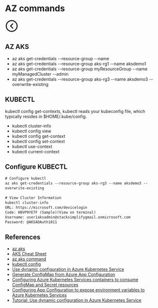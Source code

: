 # AZ commands
[<img src="../images/back.png">](../README.md)

## AZ AKS
- az aks get-credentials --resource-group <Resource-Group-Name> --name <Cluster-Name>
- az aks get-credentials --resource-group aks-rg1 --name aksdemo1
- az aks get-credentials --resource-group myResourceGroup --name myManagedCluster --admin
- az aks get-credentials --resource-group aks-rg3 --name aksdemo3 --overwrite-existing


## KUBECTL
kubectl config get-contexts, kubectl reads your kubeconfig file, which typically resides in $HOME/.kube/config.

- kubectl cluster-info
- kubectl config view
- kubectl config get-context
- kubectl config set-context
- kubectl use-context
- kubectl current-context

## Configure KUBECTL
```
# Configure kubectl
az aks get-credentials --resource-group aks-rg3 --name aksdemo3 --overwrite-existing

# View Cluster Information
kubectl cluster-info
URL: https://microsoft.com/devicelogin
Code: H8VP9YE7F (Sample)(View on terminal)
Username: user1aksadmin@stacksimplifygmail.onmicrosoft.com 
Password: @AKSADAuth1011
```

## References
- [az aks](https://learn.microsoft.com/en-us/cli/azure/aks?view=azure-cli-latest)
- [AKS Cheat Sheet](https://gist.github.com/yokawasa/fd9d9b28f7c79461f60d86c23f615677)
- [az aks command](https://learn.microsoft.com/de-de/cli/azure/aks/command?view=azure-cli-latest)
- [kubectl config](https://kubernetes.io/docs/reference/kubectl/generated/kubectl_config/)
- [Use dynamic configuration in Azure Kubernetes Service](https://learn.microsoft.com/en-us/azure/azure-app-configuration/enable-dynamic-configuration-azure-kubernetes-service)
- [Generate ConfigMap from Azure App Configuration](https://learn.microsoft.com/en-us/azure/aks/azure-app-configuration-quickstart)
- [Configuring Azure Kubernetes Services containers to consume ConfigMap and Secret resources](https://medium.com/@bashaus/4-4-configuring-azure-kubernetes-services-containers-to-consume-configmap-and-secret-resources-9a66314adb1e)
- [Configuring App Configuration to expose environment variables to Azure Kubernetes Services](https://medium.com/@bashaus/2-4-configuring-app-configuration-to-expose-environment-variables-to-azure-kubernetes-services-273664df35e0)
- [Tutorial: Use dynamic configuration in Azure Kubernetes Service](https://learn.microsoft.com/en-us/azure/azure-app-configuration/enable-dynamic-configuration-azure-kubernetes-service)

